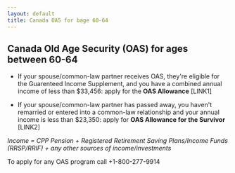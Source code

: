 ```yaml
---
layout: default
title: Canada OAS for bage 60-64
---
```


##  Canada Old Age Security (OAS) for ages between 60-64

- If your spouse/common-law partner receives OAS, they're eligible for the Guarenteed Income Supplement, and you have a combined annual income of less than $33,456: apply for the **OAS Allowance** [LINK1]

- If your spouse/common-law partner has passed away, you haven't remarried or entered into a common-law relationship and your annual income is less than $23,350: apply for **OAS Allowance for the Survivor** [LINK2]


*Income = CPP Pension + Registered Retirement Saving Plans/Income Funds (RRSP/RRIF) + any other sources of income/investments*

To apply for any OAS program call +1-800-277-9914 
